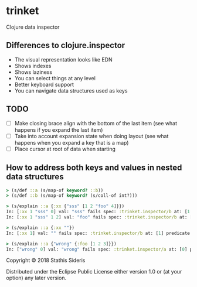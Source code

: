 # trinket

Clojure data inspector

##  Differences to clojure.inspector

- The visual representation looks like EDN
- Shows indexes
- Shows laziness
- You can select things at any level
- Better keyboard support
- You can navigate data structures used as keys

## TODO

- [ ] Make closing brace align with the bottom of the last item (see
      what happens if you expand the last item)
- [ ] Take into account expansion state when doing layout (see what
      happens when you expand a key that is a map)
- [ ] Place cursor at root of data when starting

## How to address both keys and values in nested data structures

``` clojure
> (s/def ::a (s/map-of keyword? ::b))
> (s/def ::b (s/map-of keyword? (s/coll-of int?)))

> (s/explain ::a {:xx {"sss" [1 2 "foo" 4]}})
In: [:xx 1 "sss" 0] val: "sss" fails spec: :trinket.inspector/b at: [1 0] predicate: keyword?
In: [:xx 1 "sss" 1 2] val: "foo" fails spec: :trinket.inspector/b at: [1 1] predicate: int?

> (s/explain ::a {:xx ""})
In: [:xx 1] val: "" fails spec: :trinket.inspector/b at: [1] predicate: map?

> (s/explain ::a {"wrong" {:foo [1 2 3]}})
In: ["wrong" 0] val: "wrong" fails spec: :trinket.inspector/a at: [0] predicate: keyword?
```

Copyright © 2018 Stathis Sideris

Distributed under the Eclipse Public License either version 1.0 or (at
your option) any later version.
